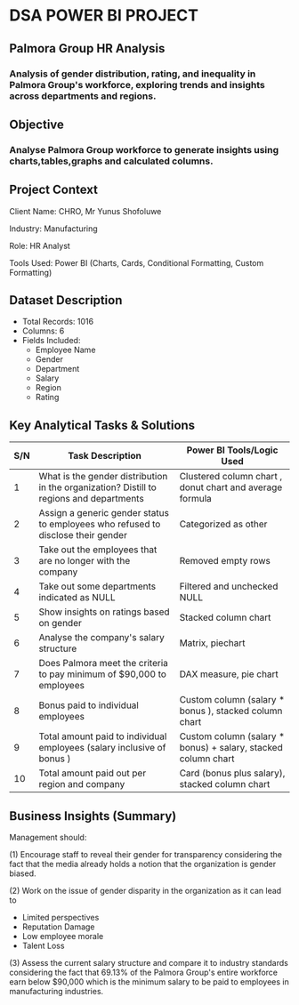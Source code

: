 # DSA POWER BI PROJECT
## Palmora Group HR Analysis
### Analysis of gender distribution, rating, and inequality in Palmora Group's workforce, exploring trends and insights across departments and regions.

## Objective

### Analyse Palmora Group workforce to generate insights using charts,tables,graphs and calculated columns.

## Project Context
Client Name: CHRO, Mr Yunus Shofoluwe

Industry: Manufacturing

Role: HR Analyst

Tools Used: Power BI (Charts, Cards, Conditional Formatting, Custom Formatting)

## Dataset Description
* Total Records: 1016
* Columns: 6
* Fields Included:
   * Employee Name
   * Gender
   * Department
   * Salary
   * Region
   * Rating

## Key Analytical Tasks & Solutions
| S/N | Task Description | Power BI Tools/Logic Used |
| --- | ---------------- | ------------------------- |
| 1 | What is the gender distribution in the organization? Distill to regions and departments | Clustered column chart , donut chart and average formula |
| 2 | Assign a generic gender status to employees who refused to disclose their gender | Categorized as other |
| 3 | Take out the employees that are no longer with the company | Removed empty rows
| 4 | Take out some departments indicated as NULL | Filtered and unchecked NULL |
| 5 | Show insights on ratings based on gender | Stacked column chart |
| 6 | Analyse the company's salary structure | Matrix, piechart |
| 7 | Does Palmora meet the criteria to pay minimum of $90,000 to employees | DAX measure, pie chart |
| 8 | Bonus paid to individual employees | Custom column (salary * bonus ), stacked column chart |
| 9 | Total amount paid to individual employees (salary inclusive of bonus ) | Custom column (salary * bonus) + salary, stacked column chart |
| 10 | Total amount paid out per region and company | Card (bonus plus salary), stacked column chart |

## Business Insights (Summary)
Management should:

(1) Encourage staff to reveal their gender for transparency considering the fact that the media already holds a notion that the organization is gender biased.

(2) Work on the issue of gender disparity in the organization as it can lead to
*  Limited perspectives
*  Reputation Damage
*  Low employee morale
*  Talent Loss

(3) Assess the current salary structure and compare it to industry standards considering the fact that 69.13% of the Palmora Group's entire workforce earn below $90,000 which is the minimum salary to be paid to employees in manufacturing industries.



